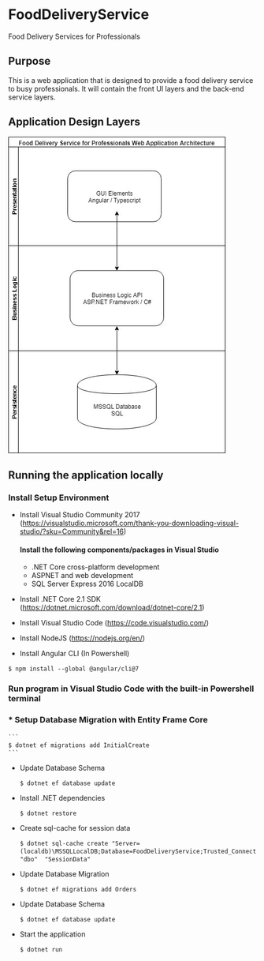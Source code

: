 # FoodDeliveryService
Food Delivery Services for Professionals

## Purpose
This is a web application that is designed to provide a food delivery service to busy professionals. 
It will contain the front UI layers and the back-end service layers.

## Application Design Layers
![Application Design](https://github.com/iamatran/FoodDeliveryService/blob/master/Design%20Documents/appDesign.jpg)

## Running the application locally

### Install Setup Environment

* Install Visual Studio Community 2017 (https://visualstudio.microsoft.com/thank-you-downloading-visual-studio/?sku=Community&rel=16)

    #### Install the following components/packages in Visual Studio

    * .NET Core cross-platform development
    * ASPNET and web development
    * SQL Server Express 2016 LocalDB

* Install .NET Core 2.1 SDK (https://dotnet.microsoft.com/download/dotnet-core/2.1)
* Install Visual Studio Code (https://code.visualstudio.com/)
* Install NodeJS (https://nodejs.org/en/)
* Install Angular CLI (In Powershell)
```
$ npm install --global @angular/cli@7
```

### Run program in Visual Studio Code with the built-in Powershell terminal

### * Setup Database Migration with Entity Frame Core 
    ```
    $ dotnet ef migrations add InitialCreate
    ```

* Update Database Schema
    ```
    $ dotnet ef database update
    ```
* Install .NET dependencies
    ```
    $ dotnet restore
    ```
* Create sql-cache for session data
    ```
    $ dotnet sql-cache create "Server=(localdb)\MSSQLLocalDB;Database=FoodDeliveryService;Trusted_Connection=True;MultipleActiveResultSets=true"  "dbo"  "SessionData"
    ```

* Update Database Migration
    ```
    $ dotnet ef migrations add Orders
    ```
* Update Database Schema
    ```
    $ dotnet ef database update
    ```
* Start the application
    ```
    $ dotnet run
    ```